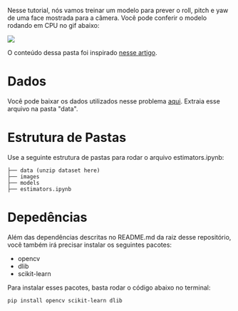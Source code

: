 Nesse tutorial, nós vamos treinar um modelo para prever o roll, pitch e yaw de uma face mostrada para a câmera. Você pode conferir o modelo rodando em CPU no gif abaixo:

![](https://media.giphy.com/media/pPhEG3Grfxh4z2Hk6I/giphy.gif)

O conteúdo dessa pasta foi inspirado [nesse artigo](https://medium.com/@arnaldog12/face-pose-estimation-with-deep-learning-eebd0e62dbaf).

# Dados

Você pode baixar os dados utilizados nesse problema [aqui](https://drive.google.com/file/d/1e4GHFBYgx4wfcrdUjf7O4anhhVgu9Iz6/view?usp=sharing). Extraia esse arquivo na pasta "data".

# Estrutura de Pastas

Use a seguinte estrutura de pastas para rodar o arquivo estimators.ipynb:

```
├── data (unzip dataset here)
├── images
├── models
├── estimators.ipynb
```

# Depedências

Além das dependências descritas no README.md da raiz desse repositório, você também irá precisar instalar os seguintes pacotes:

- opencv
- dlib
- scikit-learn

Para instalar esses pacotes, basta rodar o código abaixo no terminal:

```
pip install opencv scikit-learn dlib
```
